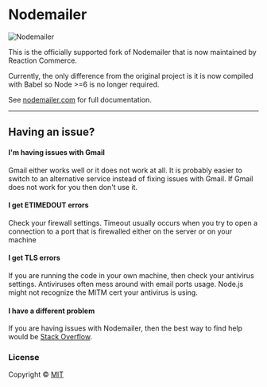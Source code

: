 # Nodemailer

![Nodemailer](https://raw.githubusercontent.com/reactioncommerce/nodemailer/master/assets/nm_logo_200x136.png)

This is the officially supported fork of Nodemailer that is now maintained by Reaction Commerce.

Currently, the only difference from the original project is it is now compiled with Babel so Node >=6 is no longer required.

See [nodemailer.com](https://nodemailer.com/) for full documentation.

-------

## Having an issue?

#### I'm having issues with Gmail

Gmail either works well or it does not work at all. It is probably easier to switch to an alternative service instead of fixing issues with Gmail. If Gmail does not work for you then don't use it.

#### I get ETIMEDOUT errors

Check your firewall settings. Timeout usually occurs when you try to open a connection to a port that is firewalled either on the server or on your machine

#### I get TLS errors

If you are running the code in your own machine, then check your antivirus settings. Antiviruses often mess around with email ports usage. Node.js might not recognize the MITM cert your antivirus is using.

#### I have a different problem

If you are having issues with Nodemailer, then the best way to find help would be [Stack Overflow](https://stackoverflow.com/search?q=nodemailer).

### License

Copyright © [MIT](./LICENSE)
